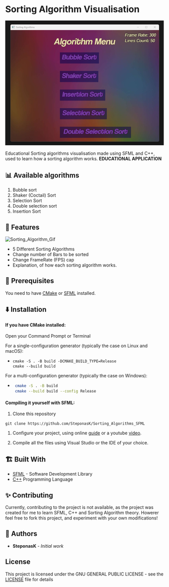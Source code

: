 # Sorting Algorithm Visualisation
![menu_picture](README-images/menu.png)

Educational Sorting algorithms visualisation made using SFML and C++, used to learn how a sorting algorithm works.
__EDUCATIONAL APPLICATION__
## 📊 Available algorithms
1. Bubble sort
1. Shaker (Coctail) Sort
1. Selection Sort
1. Double selection sort
1. Insertion Sort

## 💪 Features
 ![Sorting_Algorithm_Gif](README-images/sorting_algorithm.gif)
- 5 Different Sorting Algorithms
- Change number of Bars to be sorted
- Change FrameRate (FPS) cap
- Explanation, of how each sorting algorithm works.

## 📖 Prerequisites
You need to have [CMake]((https://cmake.org/download/)) or [SFML](https://www.sfml-dev.org/download.php) installed.


## ⬇️ Installation    

#### If you have CMake installed:

Open your Command Prompt or Terminal

For a single-configuration generator (typically the case on Linux and macOS):

-
    ```
    cmake -S . -B build -DCMAKE_BUILD_TYPE=Release
    cmake --build build
    ```

For a multi-configuration generator (typically the case on Windows):

-    
   ``` bash   
    cmake -S . -B build
    cmake --build build --config Release
    ```


#### Compiling it yourself with SFML:
1. Clone this repository
```
git clone https://github.com/SteponasK/Sorting_Algorithms_SFML
```
1. Configure your project, using online [guide](https://www.sfml-dev.org/tutorials/2.6/start-vc.php) or a youtube [ video](https://www.youtube.com/watch?v=neIoDQ71yb0).

1. Compile all the files using Visual Studio or the IDE of your choice.
## 🏗️ Built With

* [SFML](https://www.sfml-dev.org/) - Software Development Library 
* [C++](https://cplusplus.com/)  Programming Language

## ✨ Contributing

Currently, contributing to the project is not available, as the project was created for me to learn SFML, C++ and Sorting Algorithm theory.
Howerer feel free to fork this project, and experiment with your own modifications!

## 👑 Authors

* **SteponasK** - *Initial work* 

## License

This project is licensed under the GNU GENERAL PUBLIC LICENSE - see the [LICENSE](LICENSE.txt) file for details

